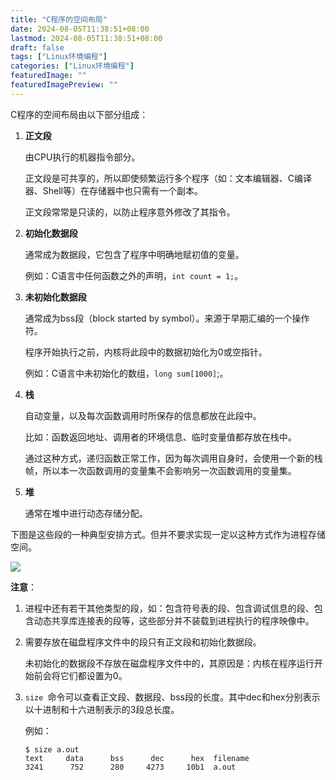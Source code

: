 ```yaml
---
title: "C程序的空间布局"
date: 2024-08-05T11:38:51+08:00
lastmod: 2024-08-05T11:38:51+08:00
draft: false
tags: ["Linux环境编程"]
categories: ["Linux环境编程"]
featuredImage: ""
featuredImagePreview: ""
---
```


C程序的空间布局由以下部分组成：

1. **正文段**

   由CPU执行的机器指令部分。

   正文段是可共享的，所以即使频繁运行多个程序（如：文本编辑器、C编译器、Shell等）在存储器中也只需有一个副本。

   正文段常常是只读的，以防止程序意外修改了其指令。
2. **初始化数据段**

   通常成为数据段，它包含了程序中明确地赋初值的变量。

   例如：C语言中任何函数之外的声明，`int count = 1;`。
3. **未初始化数据段**

   通常成为bss段（block started by symbol）。来源于早期汇编的一个操作符。

   程序开始执行之前，内核将此段中的数据初始化为0或空指针。

   例如：C语言中未初始化的数组，`long sum[1000]`;。
4. **栈**

   自动变量，以及每次函数调用时所保存的信息都放在此段中。

   比如：函数返回地址、调用者的环境信息、临时变量值都存放在栈中。

   通过这种方式，递归函数正常工作，因为每次调用自身时，会使用一个新的栈帧，所以本一次函数调用的变量集不会影响另一次函数调用的变量集。
5. **堆**

   通常在堆中进行动态存储分配。

下图是这些段的一种典型安排方式。但并不要求实现一定以这种方式作为进程存储空间。

![](/image/image_qOUEwjHirM.png)

**注意**：

1. 进程中还有若干其他类型的段，如：包含符号表的段、包含调试信息的段、包含动态共享库连接表的段等，这些部分并不装载到进程执行的程序映像中。
2. 需要存放在磁盘程序文件中的段只有正文段和初始化数据段。

   未初始化的数据段不存放在磁盘程序文件中的，其原因是：内核在程序运行开始前会将它们都设置为0。
3. `size `命令可以查看正文段、数据段、bss段的长度。其中dec和hex分别表示以十进制和十六进制表示的3段总长度。

   例如：
   ```
   $ size a.out 
   text     data      bss      dec      hex  filename
   3241      752      280     4273     10b1  a.out

   ```
